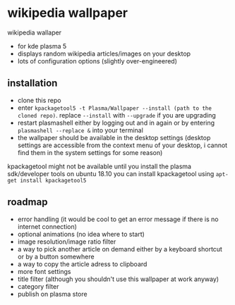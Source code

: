 # wikipedia wallpaper

wikipedia wallaper

* for kde plasma 5
* displays random wikipedia articles/images on your desktop
* lots of configuration options (slightly over-engineered)

## installation

* clone this repo
* enter `kpackagetool5 -t Plasma/Wallpaper --install (path to the cloned repo)`. replace `--install` with `--upgrade` if you are upgrading
* restart plasmashell either by logging out and in again or by entering `plasmashell --replace &` into your terminal
* the wallpaper should be available in the desktop settings (desktop settings are accessible from the context menu of your desktop, i cannot find them in the system settings for some reason)

kpackagetool might not be available until you install the plasma sdk/developer tools
on ubuntu 18.10 you can install kpackagetool using `apt-get install kpackagetool5`

## roadmap

* error handling (it would be cool to get an error message if there is no internet connection)
* optional animations (no idea where to start)
* image resolution/image ratio filter 
* a way to pick another article on demand either by a keyboard shortcut or by a button somewhere
* a way to copy the article adress to clipboard
* more font settings
* title filter (although you shouldn't use this wallpaper at work anyway)
* category filter
* publish on plasma store
